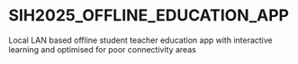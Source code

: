 # SIH2025_OFFLINE_EDUCATION_APP
Local LAN based offline student teacher education app with interactive learning and optimised for poor connectivity areas 

